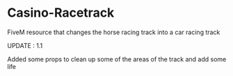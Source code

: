 # Casino-Racetrack
FiveM resource that changes the horse racing track into a car racing track

UPDATE : 1.1

Added some props to clean up some of the areas of the track and add some life
